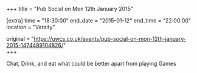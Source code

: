 +++
title = "Pub Social on Mon 12th January 2015"

[extra]
time = "18:30:00"
end_date = "2015-01-12"
end_time = "22:00:00"
location = "Varsity"

original = "https://uwcs.co.uk/events/pub-social-on-mon-12th-january-2015-1474489104826/"    
+++

Chat, Drink, and eat what could be better apart from playing Games

